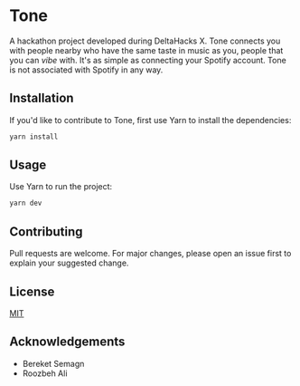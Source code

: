 # Tone

A hackathon project developed during DeltaHacks X. Tone connects you with people nearby who have the same taste in music as you, 
people that you can _vibe_ with. It's as simple as connecting your Spotify account. Tone is not associated with Spotify in any way.

## Installation

If you'd like to contribute to Tone, first use Yarn to install the dependencies:

```bash
yarn install
```

## Usage

Use Yarn to run the project:

```bash
yarn dev
```

## Contributing

Pull requests are welcome. For major changes, please open an issue first
to explain your suggested change.

## License

[MIT](https://choosealicense.com/licenses/mit/)

## Acknowledgements

* Bereket Semagn
* Roozbeh Ali
